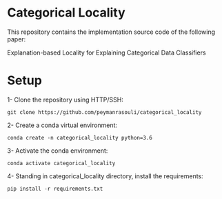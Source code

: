 # Categorical Locality

This repository contains the implementation source code of the following paper:

Explanation-based Locality for Explaining Categorical Data Classifiers

<!-- [Meaningful Data Sampling for a Faithful Local Explanation Method](https://link.springer.com/chapter/10.1007/978-3-030-33607-3_4)

BibTeX:

    @inproceedings{rasouli2019meaningful,
                   title={Meaningful Data Sampling for a Faithful Local Explanation Method},
                   author={Rasouli, Peyman and Yu, Ingrid Chieh},
                   booktitle={International Conference on Intelligent Data Engineering and Automated Learning},
                   pages={28--38},
                   year={2019},
                   organization={Springer}
    } -->

# Setup
1- Clone the repository using HTTP/SSH:
```
git clone https://github.com/peymanrasouli/categorical_locality
```
2- Create a conda virtual environment:
```
conda create -n categorical_locality python=3.6
```
3- Activate the conda environment: 
```
conda activate categorical_locality
```
4- Standing in categorical_locality directory, install the requirements:
```
pip install -r requirements.txt
```
